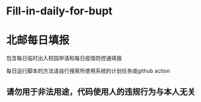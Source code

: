 # Fill-in-daily-for-bupt
# 北邮每日填报    

包含每日临时出入校园申请和每日疫情防控通填报

每日运行脚本的方法请自行搜索所使用系统的计划任务或github action

## 请勿用于非法用途，代码使用人的违规行为与本人无关
